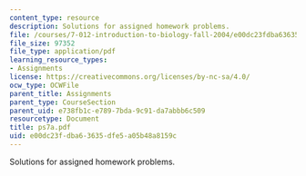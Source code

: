 ```yaml
---
content_type: resource
description: Solutions for assigned homework problems.
file: /courses/7-012-introduction-to-biology-fall-2004/e00dc23fdba63635dfe5a05b48a8159c_ps7a.pdf
file_size: 97352
file_type: application/pdf
learning_resource_types:
- Assignments
license: https://creativecommons.org/licenses/by-nc-sa/4.0/
ocw_type: OCWFile
parent_title: Assignments
parent_type: CourseSection
parent_uid: e738fb1c-e789-7bda-9c91-da7abbb6c509
resourcetype: Document
title: ps7a.pdf
uid: e00dc23f-dba6-3635-dfe5-a05b48a8159c
---
```

Solutions for assigned homework problems.